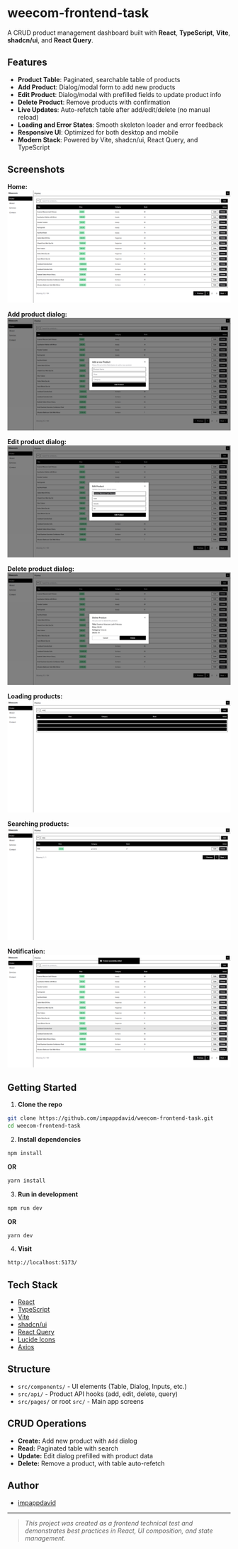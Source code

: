 # weecom-frontend-task

A CRUD product management dashboard built with **React**, **TypeScript**, **Vite**, **shadcn/ui**, and **React Query**.

## Features

- **Product Table**: Paginated, searchable table of products
- **Add Product**: Dialog/modal form to add new products
- **Edit Product**: Dialog/modal with prefilled fields to update product info
- **Delete Product**: Remove products with confirmation
- **Live Updates**: Auto-refetch table after add/edit/delete (no manual reload)
- **Loading and Error States**: Smooth skeleton loader and error feedback
- **Responsive UI**: Optimized for both desktop and mobile
- **Modern Stack**: Powered by Vite, shadcn/ui, React Query, and TypeScript

## Screenshots

**Home:**
![Product Table](/screenshots/home.png)

**Add product dialog:**
![Add Product](/screenshots/add.png)

**Edit product dialog:**
![Edit Product](/screenshots/edit.png)

**Delete product dialog:**
![Delete Product](/screenshots/delete.png)

**Loading products:**
![Loading Product](/screenshots/load.png)

**Searching products:**
![Searching Product](/screenshots/search.png)

**Notification:**
![Notification](/screenshots/toast.png)

##  Getting Started

1. **Clone the repo**
```bash
git clone https://github.com/impappdavid/weecom-frontend-task.git
cd weecom-frontend-task
```

2. **Install dependencies**
```bash
npm install
```
**OR**
```bash
yarn install
```

3. **Run in development**
```bash
npm run dev
```
**OR**
```bash
yarn dev
```

4. **Visit**
```bash
http://localhost:5173/
```


## Tech Stack

- [React](https://react.dev)
- [TypeScript](https://www.typescriptlang.org/)
- [Vite](https://vitejs.dev/)
- [shadcn/ui](https://ui.shadcn.com/)
- [React Query](https://tanstack.com/query/latest)
- [Lucide Icons](https://lucide.dev/)
- [Axios](https://axios-http.com/)

## Structure

- `src/components/` - UI elements (Table, Dialog, Inputs, etc.)
- `src/api/` - Product API hooks (add, edit, delete, query)
- `src/pages/` or root `src/` - Main app screens

## CRUD Operations

- **Create:** Add new product with `Add` dialog
- **Read:** Paginated table with search
- **Update:** Edit dialog prefilled with product data
- **Delete:** Remove a product, with table auto-refetch

## Author

- [impappdavid](https://github.com/impappdavid)

---

> _This project was created as a frontend technical test and demonstrates best practices in React, UI composition, and state management._

